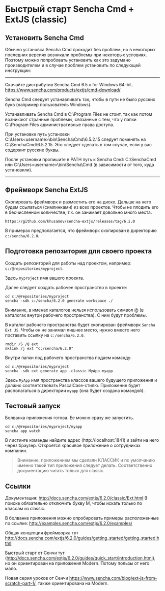 
Быстрый старт Sencha Cmd + ExtJS (classic)
============================================

Установить Sencha Cmd
---------------

Обычно установка Sencha Cmd проходит без проблем, но в некоторых последних версиях возникали проблемы при некоторых условиях.
Поэтому можно попробовать установить как это задумано производителем и в случае проблем установить по следующей инструкции:

---

Скачайте дистрибутив Sencha Cmd 6.5.x for Windows 64-bit.
https://www.sencha.com/products/extjs/cmd-download/

Sencha Cmd следует устанавливать так, чтобы в пути не было русских букв (например пользователь Windows).

Устанавливать Sencha Cmd в C:\Program Files не стоит, так как потом возникают странные проблемы, 
связанные с тем, что у папки C:\Program Files административные права доступа.

При установке путь установки C:\Users\<username>\bin\Sencha\Cmd\6.5.2.15 следует поменять 
на C:\SenchaCmd\6.5.2.15. Это следует сделать в том случае, если у вас <username> содержит русские буквы.

После установки пропишите в PATH путь к Sencha Cmd: C:\SenchaCmd или C:\Users\<username>\bin\Sencha\Cmd 
(в зависимости от того, куда установили).

---

Фреймворк Sencha ExtJS
---------------------

Скопировать фреймворк и разместить его на диске. Дальше на него будем ссылаться (симлинками) из всех проектов.
Чтобы не плодить его в бесчисленном количестве, т.к. он занимает довольно много места.

```
https://github.com/khusamov/sencha-extjs/releases/tag/6.2.0
```

В примерах предполагается, что фреймворк скопирован в директорию `c:/sencha/6.2.0`.

Подготовка репозитория для своего проекта
--------------------------------------

Создать репозиторий для работы над проектом, например:
`c:/@repositories/myproject`.

Здесь `myproject` имя вашего проекта.

Далее следует создать рабочее пространство в проекте:

```
cd c:/@repositories/myproject
sencha -sdk c:/sencha/6.2.0 generate workspace ./
```

Внимание, в именах каталогов нельзя использовать символ @ (в каталогах внутри рабочего пространства). С ним будут проблемы.

В каталог рабочего пространства будет скопирован фреймворк `Sencha Ext JS`. Чтобы он не занимал лишнее место, нужно вместо него поставить ссылку на `c:/sencha/6.2.0`.

```
rmdir /S /Q ext
mklink /j ext "c:/sencha/6.2.0"
```

Внутри папки под рабочего пространства подаем команду:

```
cd c:/@repositories/myproject
sencha -sdk ext generate app -classic MyApp myapp
```

Здесь `MyApp` имя пространства классов вашего будущего приложения и должно соответствовать PascalCase-стилю. 
Приложение будет располагаться в директории `myapp` (она будет создана командой).

Тестовый запуск
-----------------

Болванка приложения готова. Ее можно сразу же запустить.

```
cd c:/@repositories/myproject/myapp
sencha app watch
```

В листинге команды найдите адрес (http://localhost:1841) и зайти на него через браузер. 
Откроется красивое приложение о сотрудниках компании.

> Внимание, приложением мы сделали КЛАССИК и по умолчанию именно такой тип приложения следует делать.
> Соответственно документацию читать только для classic.

Ссылки
------


Документация: http://docs.sencha.com/extjs/6.2.0/classic/Ext.html
В поиске обязательно отключить букву M, чтобы искать только по классам из classic.

В болванке приложения можно опробировать примеры расположенные по ссылке:
http://examples.sencha.com/extjs/6.2.0/examples/

Общая концепция фреймворка тут http://docs.sencha.com/extjs/6.2.0/guides/getting_started/getting_started.html

Быстрый старт от Сенчи тут (http://docs.sencha.com/extjs/6.2.0/guides/quick_start/introduction.html), но он ориентирован на приложения Modern. Потому пользы от него мало.

Новая серия уроков от Сенчи https://www.sencha.com/blog/ext-js-from-scratch-part-1/, также ориентирована на Modern.
